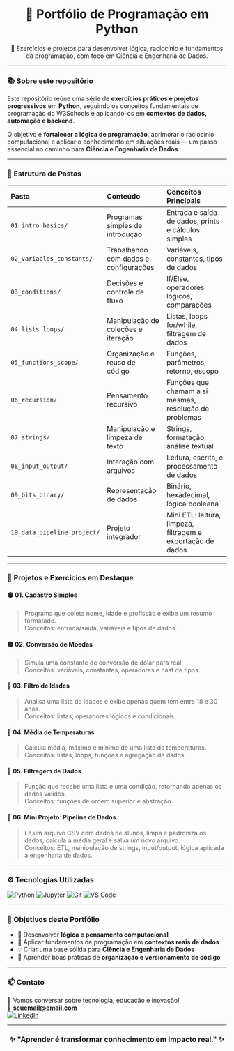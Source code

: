 <h1 align="center">🐍 Portfólio de Programação em Python</h1>

<p align="center">
  🚀 Exercícios e projetos para desenvolver lógica, raciocínio e fundamentos da programação, com foco em Ciência e Engenharia de Dados.
</p>

---

### 📚 Sobre este repositório

Este repositório reúne uma série de **exercícios práticos e projetos progressivos** em **Python**, seguindo os conceitos fundamentais de programação do W3Schools e aplicando-os em **contextos de dados, automação e backend**.

O objetivo é **fortalecer a lógica de programação**, aprimorar o raciocínio computacional e aplicar o conhecimento em situações reais — um passo essencial no caminho para **Ciência e Engenharia de Dados**.

---

### 🧩 Estrutura de Pastas

| Pasta | Conteúdo | Conceitos Principais |
|:------|:----------|:---------------------|
| `01_intro_basics/` | Programas simples de introdução | Entrada e saída de dados, prints e cálculos simples |
| `02_variables_constants/` | Trabalhando com dados e configurações | Variáveis, constantes, tipos de dados |
| `03_conditions/` | Decisões e controle de fluxo | If/Else, operadores lógicos, comparações |
| `04_lists_loops/` | Manipulação de coleções e iteração | Listas, loops for/while, filtragem de dados |
| `05_functions_scope/` | Organização e reuso de código | Funções, parâmetros, retorno, escopo |
| `06_recursion/` | Pensamento recursivo | Funções que chamam a si mesmas, resolução de problemas |
| `07_strings/` | Manipulação e limpeza de texto | Strings, formatação, análise textual |
| `08_input_output/` | Interação com arquivos | Leitura, escrita, e processamento de dados |
| `09_bits_binary/` | Representação de dados | Binário, hexadecimal, lógica booleana |
| `10_data_pipeline_project/` | Projeto integrador | Mini ETL: leitura, limpeza, filtragem e exportação de dados |

---

### 🧠 Projetos e Exercícios em Destaque

#### 🟢 **01. Cadastro Simples**
> Programa que coleta nome, idade e profissão e exibe um resumo formatado.  
> Conceitos: entrada/saída, variáveis e tipos de dados.

#### 🟡 **02. Conversão de Moedas**
> Simula uma constante de conversão de dólar para real.  
> Conceitos: variáveis, constantes, operadores e cast de tipos.

#### 🔵 **03. Filtro de Idades**
> Analisa uma lista de idades e exibe apenas quem tem entre 18 e 30 anos.  
> Conceitos: listas, operadores lógicos e condicionais.

#### 🧩 **04. Média de Temperaturas**
> Calcula média, máximo e mínimo de uma lista de temperaturas.  
> Conceitos: listas, loops, funções e agregação de dados.

#### 🧠 **05. Filtragem de Dados**
> Função que recebe uma lista e uma condição, retornando apenas os dados válidos.  
> Conceitos: funções de ordem superior e abstração.

#### 📁 **06. Mini Projeto: Pipeline de Dados**
> Lê um arquivo CSV com dados de alunos, limpa e padroniza os dados, calcula a média geral e salva um novo arquivo.  
> Conceitos: ETL, manipulação de strings, input/output, lógica aplicada à engenharia de dados.

---

### ⚙️ Tecnologias Utilizadas

![Python](https://img.shields.io/badge/Python-3670A0?style=for-the-badge&logo=python&logoColor=ffdd54)
![Jupyter](https://img.shields.io/badge/Jupyter-F37626?style=for-the-badge&logo=jupyter&logoColor=white)
![Git](https://img.shields.io/badge/Git-F05033?style=for-the-badge&logo=git&logoColor=white)
![VS Code](https://img.shields.io/badge/VS_Code-007ACC?style=for-the-badge&logo=visualstudiocode&logoColor=white)

---

### 🎯 Objetivos deste Portfólio

- 🧠 Desenvolver **lógica e pensamento computacional**
- 🧮 Aplicar fundamentos de programação em **contextos reais de dados**
- 💡 Criar uma base sólida para **Ciência e Engenharia de Dados**
- 🧰 Aprender boas práticas de **organização e versionamento de código**

---

### 📫 Contato

💬 Vamos conversar sobre tecnologia, educação e inovação!  
📧 **seuemail@email.com**  
[![LinkedIn](https://img.shields.io/badge/LinkedIn-Moisés%20Feitoza-0077B5?style=for-the-badge&logo=linkedin&logoColor=white)](https://www.linkedin.com/in/moisésfeitoza)

---

<h3 align="center">✨ "Aprender é transformar conhecimento em impacto real." ✨</h3>
